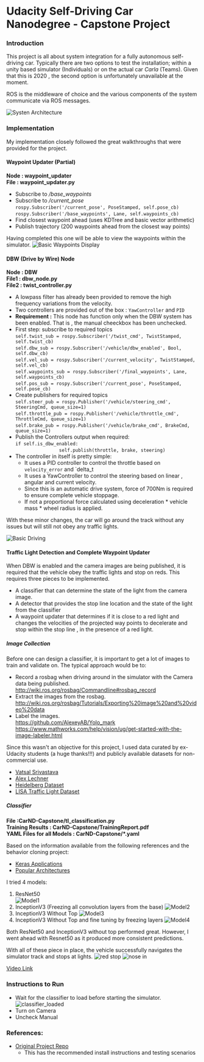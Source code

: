 # Udacity Self-Driving Car Nanodegree - Capstone Project

### Introduction

This project is all about system integration for a fully autonomous self-driving car. 
Typically there are two options to test the installation; within a unity based simulator (Individuals) or on the actual car _Carla_ (Teams).
Given that this is 2020 , the second option is unfortunately unavailable at the moment.

ROS is the middleware of choice and the various components of the system communicate via ROS messages.

![Systen Architecture](./assets/system_architecture.png)

### Implementation
My implementation closely followed the great walkthroughs that were provided for the project.

#### Waypoint Updater (Partial) 
**Node : waypoint_updater**   
**File : waypoint_updater.py**   

* Subscribe to _/base_waypoints_
* Subscribe to _/current_pose_   
`rospy.Subscriber('/current_pose', PoseStamped, self.pose_cb)`   
 `rospy.Subscriber('/base_waypoints', Lane, self.waypoints_cb)`
* Find closest waypoint ahead (uses KDTree and basic vector arithmetic)
* Publish trajectory (200 waypoints ahead from the closest way points)

Having completed this one will be able to view the waypoints within the simulator.
![Basic Waypoints Display](./assets/basic_waypoints.png)

#### DBW (Drive by Wire) Node
**Node : DBW**   
**File1 : dbw_node.py**   
**File2 : twist_controller.py**   

* A lowpass filter has already been provided to remove the high frequency variations from the velocity.
* Two controllers are provided out of the box : `YawController` and `PID`
* **Requirement :** This node has function only when the DBW system has been enabled. That is , the manual cheeckbox has been unchecked.
* First step: subscribe to required topics   
`self.twist_sub = rospy.Subscriber('/twist_cmd', TwistStamped, self.twist_cb)`   
`self.dbw_sub = rospy.Subscriber('/vehicle/dbw_enabled', Bool, self.dbw_cb)`   
`self.vel_sub = rospy.Subscriber('/current_velocity', TwistStamped, self.vel_cb)`   
`self.waypoints_sub = rospy.Subscriber('/final_waypoints', Lane, self.waypoints_cb)`   
`self.pos_sub = rospy.Subscriber('/current_pose', PoseStamped, self.pose_cb)`   
* Create publishers for required topics   
`self.steer_pub = rospy.Publisher('/vehicle/steering_cmd',
                                         SteeringCmd, queue_size=1)`   
`self.throttle_pub = rospy.Publisher('/vehicle/throttle_cmd',   
                                            ThrottleCmd, queue_size=1)`   
`self.brake_pub = rospy.Publisher('/vehicle/brake_cmd',
                                         BrakeCmd, queue_size=1)`   
* Publish the Controllers output when required:   
`if self.is_dbw_enabled:`   
`                self.publish(throttle, brake, steering)`   
* The controller in itself is pretty simple:   
  * It uses a PID controller to control the throttle based on `velocity_error` and `delta_t
  * It uses a YawController to control the steering based on linear , angular and current velocity.
  * Since this is an automatic drive system, force of 700Nm is required to ensure complete vehicle stoppage.
  * If not a proportional force calculated using deceleration * vehicle mass * wheel radius is applied.
  
 With these minor changes, the car will go around the track without any issues but will still not obey any traffic lights.
 
 ![Basic Driving](./assets/basic_driving.png)

#### Traffic Light Detection and Complete Waypoint Updater

When DBW is enabled and the camera images are being published, it is required that the vehicle obey the traffic lights and stop on reds.
This requires three pieces to be implemented.

* A classifier that can determine the state of the light from the camera image.
* A detector that provides the stop line location and the state of the light from the classifier
* A waypoint updater that determines if it is close to a red light and changes the velocities of the projected way points to decelerate and stop within the stop line , in the presence of a red light.


##### Image Collection
Before one can design a classifier, it is important to get a lot of images to train and validate on. 
The typical approach would be to:
* Record a rosbag when driving around in the simulator with the Camera data being published.   
http://wiki.ros.org/rosbag/Commandline#rosbag_record
* Extract the images from the rosbag.   
http://wiki.ros.org/rosbag/Tutorials/Exporting%20image%20and%20video%20data
* Label the images.   
https://github.com/AlexeyAB/Yolo_mark
https://www.mathworks.com/help/vision/ug/get-started-with-the-image-labeler.html


Since this wasn't an objective for this project, I used data curated by ex-Udacity students (a huge thanks!!!) and publicly available datasets for non-commercial use.
* [Vatsal Srivastava](https://drive.google.com/file/d/0B-Eiyn-CUQtxdUZWMkFfQzdObUE/view)
* [Alex Lechner](https://www.dropbox.com/s/vaniv8eqna89r20/alex-lechner-udacity-traffic-light-dataset.zip?dl=0)
* [Heidelberg Dataset](https://hci.iwr.uni-heidelberg.de/content/bosch-small-traffic-lights-dataset)
* [LISA Traffic Light Dataset](https://www.kaggle.com/mbornoe/lisa-traffic-light-dataset)

##### Classifier
**File :CarND-Capstone/tl_classification.py**   
**Training Results : CarND-Capstone/TrainingReport.pdf**   
**YAML Files for all Models : CarND-Capstone/\*.yaml**

Based on the information available from the following references and the behavior cloning project:
* [Keras Applications](https://keras.io/api/applications)
* [Popular Architectures](https://blog.paperspace.com/popular-deep-learning-architectures-resnet-inceptionv3-squeezenet/)

I tried 4 models:
1. ResNet50   
![Model1](./assets/Model1.png)
2. InceptionV3 (Freezing all convolution layers from the base)
![Model2](./assets/Model2.png)
3. InceptionV3 Without Top
![Model3](./assets/Model3.png)
4. InceptionV3 Without Top and fine tuning by freezing layers
![Model4](./assets/Model4.png)

Both ResNet50 and InceptionV3 without top performed great. However, I went ahead with Resnet50 as it produced more consistent predictions.

With all of these piece in place, the vehicle successfully navigates the simulator track and stops at lights.
![red stop](./assets/red_stop.png)
![nose in](./assets/nose_in.png)

[Video Link](https://youtu.be/AYOPNtYVhBM)

### Instructions to Run

* Wait for the classifier to load before starting the simulator.
![classifier_loaded](./assets/classifier_loaded.png)
* Turn on Camera
* Uncheck Manual


### References:
* [Original Project Repo](https://github.com/udacity/CarND-Capstone)   
  * This has the recommended install instructions and testing scenarios